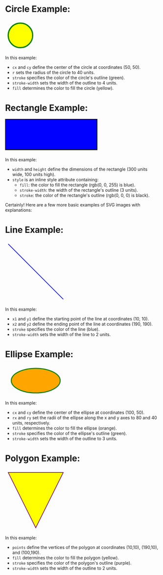 #  Circle Example:

<svg width="100" height="100" viewbox="0 0 100 100">  <circle cx="50" cy="50" r="40" stroke="green" stroke-width="4" fill="yellow" /></svg>


In this example:
- `cx` and `cy` define the center of the circle at coordinates (50, 50).
- `r` sets the radius of the circle to 40 units.
- `stroke` specifies the color of the circle's outline (green).
- `stroke-width` sets the width of the outline to 4 units.
- `fill` determines the color to fill the circle (yellow).

#  Rectangle Example:

<svg width="400" height="110" viewbox="0 0 400 110">  <rect width="300" height="100" style="fill:rgb(0,0,255);stroke-width:3;stroke:rgb(0,0,0)" />  Sorry, your browser does not support inline SVG.</svg>


In this example:
- `width` and `height` define the dimensions of the rectangle (300 units wide, 100 units high).
- `style` is an inline style attribute containing:
  - `fill`: the color to fill the rectangle (rgb(0, 0, 255) is blue).
  - `stroke-width`: the width of the rectangle's outline (3 units).
  - `stroke`: the color of the rectangle's outline (rgb(0, 0, 0) is black).


Certainly! Here are a few more basic examples of SVG images with explanations:

#  Line Example:


<svg width="200" height="200" viewbox="0 0 200 200">  <line x1="10" y1="10" x2="190" y2="190" stroke="blue" stroke-width="2" /></svg>


In this example:
- `x1` and `y1` define the starting point of the line at coordinates (10, 10).
- `x2` and `y2` define the ending point of the line at coordinates (190, 190).
- `stroke` specifies the color of the line (blue).
- `stroke-width` sets the width of the line to 2 units.

#  Ellipse Example:


<svg width="200" height="100" viewbox="0 0 200 100">  <ellipse cx="100" cy="50" rx="80" ry="40" fill="orange" stroke="green" stroke-width="3" /></svg>


In this example:
- `cx` and `cy` define the center of the ellipse at coordinates (100, 50).
- `rx` and `ry` set the radii of the ellipse along the x and y axes to 80 and 40 units, respectively.
- `fill` determines the color to fill the ellipse (orange).
- `stroke` specifies the color of the ellipse's outline (green).
- `stroke-width` sets the width of the outline to 3 units.

#  Polygon Example:

<svg width="200" height="200">  <polygon points="10,10 190,10 100,190" fill="yellow" stroke="purple" stroke-width="2" /></svg>

In this example:
- `points` define the vertices of the polygon at coordinates (10,10), (190,10), and (100,190).
- `fill` determines the color to fill the polygon (yellow).
- `stroke` specifies the color of the polygon's outline (purple).
- `stroke-width` sets the width of the outline to 2 units.



